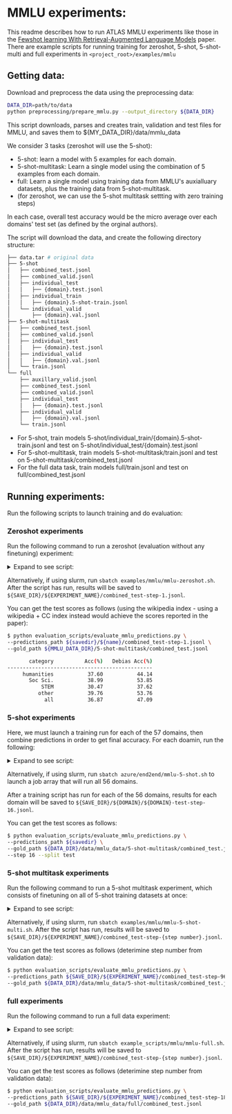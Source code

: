# MMLU experiments:

This readme describes how to run ATLAS MMLU experiments like those in the [Fewshot learning With Retrieval-Augmented Language Models](https://arxiv.org/pdf/2208.03299.pdf) paper.
There are example scripts for running training for zeroshot, 5-shot, 5-shot-multi and full experiments in `<project_root>/examples/mmlu`

## Getting data:

Download and preprocess the data using the preprocessing data:

```bash
DATA_DIR=path/to/data
python preprocessing/prepare_mmlu.py --output_directory ${DATA_DIR}
```

This script downloads, parses and creates train, validation and test files for MMLU, and saves them to ${MY_DATA_DIR}/data/mmlu_data

We consider 3 tasks (zeroshot will use the 5-shot):
* 5-shot: learn a model with 5 examples for each domain. 
* 5-shot-multitask: Learn a single model using the combination of 5 examples from each domain.
* full: Learn a single model using training data from MMLU's auxialluary datasets, plus the training data from 5-shot-multitask.
* (for zeroshot, we can use the 5-shot multitask settting with zero training steps)

In each case, overall test accuracy would be the micro average over each domains' test set (as defined by the orginal authors).

The script will download the data, and create the following directory structure:
```bash
├── data.tar # original data
├── 5-shot 
│   ├── combined_test.jsonl
│   ├── combined_valid.jsonl
│   ├── individual_test
│   │   ├── {domain}.test.jsonl
│   ├── individual_train
│   │   ├── {domain}.5-shot-train.jsonl
│   └── individual_valid
│       ├── {domain}.val.jsonl
├── 5-shot-multitask 
│   ├── combined_test.jsonl
│   ├── combined_valid.jsonl
│   ├── individual_test
│   │   ├── {domain}.test.jsonl
│   ├── individual_valid
│   │   ├── {domain}.val.jsonl
│   └── train.jsonl
└── full
    ├── auxillary_valid.jsonl
    ├── combined_test.jsonl
    ├── combined_valid.jsonl
    ├── individual_test
    │   ├── {domain}.test.jsonl
    ├── individual_valid
    │   ├── {domain}.val.jsonl
    └── train.jsonl
```
* For 5-shot, train models 5-shot/individual_train/{domain}.5-shot-train.jsonl and test on 5-shot/individual_test/{domain}.test.jsonl
* For 5-shot-multitask, train models 5-shot-multitask/train.jsonl and test on 5-shot-multitask/combined_test.jsonl
* For the full data task, train models full/train.jsonl and test on full/combined_test.jsonl

## Running experiments:

Run the following scripts to launch training and do evaluation:

### Zeroshot experiments

Run the following command to run a zeroshot (evaluation without any finetuning) experiment:

<details>
<summary>
Expand to see script:
</summary>

```bash
# assumes 8 nodes x 8 A100 GPUs are available
size=xxl

# downloads pretrained ATLAS-xxl
python preprocessing/download_model.py --model models/atlas/${SIZE} --output_directory ${DATA_DIR}  
# downloads a pre-built ATLAS-xxl index for wikipedia 2021
python preprocessing/download_index.py --model indices/atlas/wiki/${SIZE} --output_directory ${DATA_DIR}  

port=$(shuf -i 15000-16000 -n 1)
EVAL_FILES="${DATA_DIR}/data/mmlu_data/5-shot-multitask/combined_valid.jsonl ${DATA_DIR}/data/mmlu_data/5-shot-multitask/combined_test.jsonl"
PRETRAINED_MODEL=${DATA_DIR}/models/atlas/${size}
PRETRAINED_INDEX=${DATA_DIR}/indices/atlas/wiki/${size}
SAVE_DIR=${DATA_DIR}/experiments/
EXPERIMENT_NAME=$SLURM_JOB_ID-${size}-mmlu-zeroshot

srun python evaluate.py \
    --precision bf16 \
    --target_maxlength 16 \
    --reader_model_type google/t5-${size}-lm-adapt \
    --text_maxlength 512 \
    --model_path ${PRETRAINED_MODEL} \
    --eval_data ${EVAL_FILES} \
    --per_gpu_batch_size 1 \
    --n_context 30 --retriever_n_context 30 \
    --name ${EXPERIMENT_NAME} \
    --checkpoint_dir ${SAVE_DIR} \
    --main_port $port \
    --write_results \
    --task multiple_choice \
    --multiple_choice_train_permutations all\
    --multiple_choice_eval_permutations cyclic\
    --index_mode flat \
    --load_index_path ${PRETRAINED_INDEX}

```

</details>

Alternatively, if using slurm, run `sbatch examples/mmlu/mmlu-zeroshot.sh`.
After the script has run, results will be saved to `${SAVE_DIR}/${EXPERIMENT_NAME}/combined_test-step-1.jsonl`.

You can get the test scores as follows (using the wikipedia index - using a wikipedia + CC index instead would achieve the scores reported in the paper):

```bash 
$ python evaluation_scripts/evaluate_mmlu_predictions.py \
--predictions_path ${savedir}/${name}/combined_test-step-1.jsonl \
--gold_path ${MMLU_DATA_DIR}/5-shot-multitask/combined_test.jsonl

       category          Acc(%)   Debias Acc(%)
-----------------------------------------------
     humanities           37.60           44.14
       Soc Sci.           38.99           53.85
           STEM           30.47           37.62
          other           39.76           53.76
            all           36.87           47.09
```


### 5-shot experiments

Here, we must launch a training run for each of the 57 domains, then combine predictions in order to get final accuracy.
For each doamin, run the following:

<details>
<summary>
Expand to see script:
</summary>

```bash
# assumes 8 nodes x 8 A100 GPUs are available
size=xxl

# downloads pretrained ATLAS-xxl, if needed
python preprocessing/download_model.py --model models/atlas/${SIZE} --output_directory ${DATA_DIR}  
# downloads a pre-built ATLAS-xxl index for wikipedia 2021, if needed
python preprocessing/download_index.py --model indices/atlas/wiki/${SIZE} --output_directory ${DATA_DIR}  

DOMAIN="abstract_algebra" # or any other of the 56 domains
port=$(shuf -i 15000-16000 -n 1)
TRAIN_FILE="${DATA_DIR}/data/mmlu_data/5-shot/individual_train/${DOMAIN}.5-shot-train.jsonl"
EVAL_FILES="${DATA_DIR}/data/mmlu_data/5-shot/individual_valid/${DOMAIN}.val.jsonl ${DATA_DIR}/data/mmlu_data/5-shot/individual_valid/${DOMAIN}.test.jsonl"
PRETRAINED_MODEL=${DATA_DIR}/models/atlas/${size}
PRETRAINED_INDEX=${DATA_DIR}/indices/atlas/wiki/${size}
SAVE_DIR=${DATA_DIR}/experiments/${SLURM_ARRAY_JOB_ID}-${size}-mmlu-5-shot/
EXPERIMENT_NAME=$DOMAIN

srun python train.py \
    --shuffle \
    --train_retriever --gold_score_mode ppmean \
    --use_gradient_checkpoint_reader \
    --use_gradient_checkpoint_retriever\
    --precision ${PRECISION} \
    --shard_optim --shard_grads \
    --temperature_gold 0.1 --temperature_score 0.1 \
    --refresh_index -1 \
    --target_maxlength 16 \
    --reader_model_type google/t5-${size}-lm-adapt \
    --dropout 0.1 \
    --lr 5e-5 --lr_retriever 1e-5 \
    --scheduler linear \
    --weight_decay 0.01 \
    --text_maxlength 512 \
    --model_path ${PRETRAINED_MODEL} \
    --train_data ${TRAIN_FILE} \
    --eval_data ${EVAL_FILES} \
    --per_gpu_batch_size 1 \
    --n_context 30 --retriever_n_context 30 \
    --name ${EXPERIMENT_NAME} \
    --checkpoint_dir ${SAVE_DIR} \
    --eval_freq 4 \
    --log_freq 4 \
    --total_steps 16 \
    --warmup_steps 4 \
    --save_freq 10000000000 \
    --main_port $port \
    --write_results \
    --task multiple_choice \
    --multiple_choice_train_permutations all\
    --multiple_choice_eval_permutations cyclic\
    --index_mode flat \
    --query_side_retriever_training \
    --load_index_path ${PRETRAINED_INDEX}
```

</details>

Alternatively, if using slurm, run `sbatch azure/end2end/mmlu-5-shot.sh` to launch a job array that will run all 56 domains.

After a training script has run for each of the 56 domains, results for each domain will be saved to `${SAVE_DIR}/${DOMAIN}/${DOMAIN}-test-step-16.jsonl`.

You can get the test scores as follows:

```bash
$ python evaluation_scripts/evaluate_mmlu_predictions.py \
--predictions_path ${savedir} \
--gold_path ${DATA_DIR}/data/mmlu_data/5-shot-multitask/combined_test.jsonl \
--step 16 --split test
```


### 5-shot multitask experiments

Run the following command to run a 5-shot multitask experiment, which consists of finetuning on all of 5-shot training datasets at once:

<details>
<summary>
Expand to see script:
</summary>

```bash
# assumes 8 nodes x 8 A100 GPUs are available
size=xxl

# downloads pretrained ATLAS-xxl, if needed
python preprocessing/download_model.py --model models/atlas/${SIZE} --output_directory ${DATA_DIR}  
# downloads a pre-built ATLAS-xxl index for wikipedia 2021, if needed
python preprocessing/download_index.py --model indices/atlas/wiki/${SIZE} --output_directory ${DATA_DIR}  

port=$(shuf -i 15000-16000 -n 1)
TRAIN_FILE="${DATA_DIR}/data/mmlu_data/5-shot-multitask/train.jsonl"
EVAL_FILES="${DATA_DIR}/data/mmlu_data/5-shot-multitask/combined_valid.jsonl ${DATA_DIR}/data/mmlu_data/5-shot-multitask/combined_test.jsonl"
PRETRAINED_MODEL=${DATA_DIR}/models/atlas/${size}
PRETRAINED_INDEX=${DATA_DIR}/indices/atlas/wiki/${size}
SAVE_DIR=${DATA_DIR}/experiments/
EXPERIMENT_NAME=$SLURM_JOB_ID-${size}-mmlu-5-shot-full

srun python train.py \
    --shuffle \
    --train_retriever --gold_score_mode ppmean \
    --use_gradient_checkpoint_reader \
    --use_gradient_checkpoint_retriever\
    --precision bf16 \
    --shard_optim --shard_grads \
    --temperature_gold 0.1 --temperature_score 0.1 \
    --refresh_index -1 \
    --target_maxlength 16 \
    --reader_model_type google/t5-${size}-lm-adapt \
    --dropout 0.1 \
    --lr 5e-5 --lr_retriever 1e-5 \
    --scheduler linear \
    --weight_decay 0.01 \
    --text_maxlength 512 \
    --model_path ${PRETRAINED_MODEL} \
    --train_data ${TRAIN_FILE} \
    --eval_data ${EVAL_FILES} \
    --per_gpu_batch_size 1 \
    --n_context 30 --retriever_n_context 30 \
    --name ${EXPERIMENT_NAME} \
    --checkpoint_dir ${SAVE_DIR} \
    --eval_freq 150 \
    --log_freq 4 \
    --total_steps 2000 \
    --warmup_steps 50 \
    --save_freq 10000000000 \
    --main_port $port \
    --write_results \
    --task multiple_choice \
    --multiple_choice_train_permutations all\
    --multiple_choice_eval_permutations cyclic\
    --index_mode flat \
    --query_side_retriever_training \
    --load_index_path ${PRETRAINED_INDEX}

```

</details>

Alternatively, if using slurm, run `sbatch examples/mmlu/mmlu-5-shot-multi.sh`.
After the script has run, results will be saved to `${SAVE_DIR}/${EXPERIMENT_NAME}/combined_test-step-{step number}.jsonl`.

You can get the test scores as follows (deterimine step number from validation data):

```bash
$ python evaluation_scripts/evaluate_mmlu_predictions.py \
--predictions_path ${SAVE_DIR}/${EXPERIMENT_NAME}/combined_test-step-96.jsonl \
--gold_path ${DATA_DIR}/data/mmlu_data/5-shot-multitask/combined_test.jsonl

```

### full experiments

Run the following command to run a full data experiment:

<details>
<summary>
Expand to see script:
</summary>

```bash
# assumes 8 nodes x 8 A100 GPUs are available
size=xxl

# downloads pretrained ATLAS-xxl, if needed
python preprocessing/download_model.py --model models/atlas/${SIZE} --output_directory ${DATA_DIR}  
# downloads a pre-built ATLAS-xxl index for wikipedia 2021, if needed
python preprocessing/download_index.py --model indices/atlas/wiki/${SIZE} --output_directory ${DATA_DIR}  

port=$(shuf -i 15000-16000 -n 1)
TRAIN_FILE="${DATA_DIR}/data/mmlu_data/full/train.jsonl"
EVAL_FILES="${DATA_DIR}/data/mmlu_data/full/combined_valid.jsonl ${DATA_DIR}/data/mmlu_data/full/combined_test.jsonl"
PRETRAINED_MODEL=${DATA_DIR}/models/atlas/${size}
PRETRAINED_INDEX=${DATA_DIR}/indices/atlas/wiki/${size}
SAVE_DIR=${DATA_DIR}/experiments/
EXPERIMENT_NAME=$SLURM_JOB_ID-${size}-mmlu-full
PRECISION="bf16" 

srun python train.py \
    --shuffle \
    --train_retriever --gold_score_mode ppmean \
    --use_gradient_checkpoint_reader \
    --use_gradient_checkpoint_retriever\
    --precision ${PRECISION} \
    --shard_optim --shard_grads \
    --temperature_gold 0.1 --temperature_score 0.1 \
    --refresh_index -1 \
    --target_maxlength 16 \
    --reader_model_type google/t5-${size}-lm-adapt \
    --dropout 0.1 \
    --lr 5e-5 --lr_retriever 1e-5 \
    --scheduler linear \
    --weight_decay 0.01 \
    --text_maxlength 512 \
    --model_path ${PRETRAINED_MODEL} \
    --train_data ${TRAIN_FILE} \
    --eval_data ${EVAL_FILES} \
    --per_gpu_batch_size 1 \
    --n_context 30 --retriever_n_context 30 \
    --name ${EXPERIMENT_NAME} \
    --checkpoint_dir ${SAVE_DIR} \
    --eval_freq 150 \
    --log_freq 4 \
    --total_steps 2000 \
    --warmup_steps 50 \
    --save_freq 10000000000 \
    --main_port $port \
    --write_results \
    --task multiple_choice \
    --multiple_choice_train_permutations all\
    --multiple_choice_eval_permutations cyclic\
    --index_mode flat \
    --query_side_retriever_training \
    --load_index_path ${PRETRAINED_INDEX}
```

</details>


Alternatively, if using slurm, run `sbatch example_scripts/mmlu/mmlu-full.sh`.
After the script has run, results will be saved to `${SAVE_DIR}/${EXPERIMENT_NAME}/combined_test-step-{step number}.jsonl`.

You can get the test scores as follows (deterimine step number from validation data):

```bash 
$ python evaluation_scripts/evaluate_mmlu_predictions.py \
--predictions_path ${SAVE_DIR}/${EXPERIMENT_NAME}/combined_test-step-1800.jsonl \
--gold_path ${DATA_DIR}/data/mmlu_data/full/combined_test.jsonl

```
